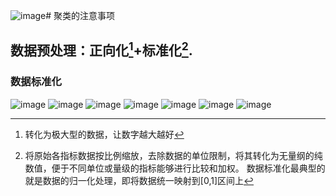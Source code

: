 ![image](https://github.com/Sauzichensun/Mathor/assets/157706474/9f9a23eb-d184-4df2-a066-28d7acd67e31)# 聚类的注意事项
## 数据预处理：正向化[^1]+标准化[^2].
[^1]:转化为极大型的数据，让数字越大越好
[^2]:将原始各指标数据按比例缩放，去除数据的单位限制，将其转化为无量纲的纯数值，便于不同单位或量级的指标能够进行比较和加权。 数据标准化最典型的就是数据的归一化处理，即将数据统一映射到[0,1]区间上

### 数据标准化
![image](https://github.com/Sauzichensun/Mathor/assets/157706474/3c5a7946-ebe7-4f5d-9c1c-4481dff2bec3)
![image](https://github.com/Sauzichensun/Mathor/assets/157706474/e23c877f-adc1-412f-8435-1362cd74c677)
![image](https://github.com/Sauzichensun/Mathor/assets/157706474/1952f83a-d83d-4f7f-930a-3f2886f38cd5)
![image](https://github.com/Sauzichensun/Mathor/assets/157706474/fda007f3-cb27-4dfc-b681-ab026be2ba96)
![image](https://github.com/Sauzichensun/Mathor/assets/157706474/c8cb4bae-b8af-43a3-b1c9-330c71a8df66)
![image](https://github.com/Sauzichensun/Mathor/assets/157706474/8b63a048-fd61-4b04-a4dd-47af4d7cb961)
![image](https://github.com/Sauzichensun/Mathor/assets/157706474/02cbd649-16cf-47c4-b54b-00e6f51f1bcb)
